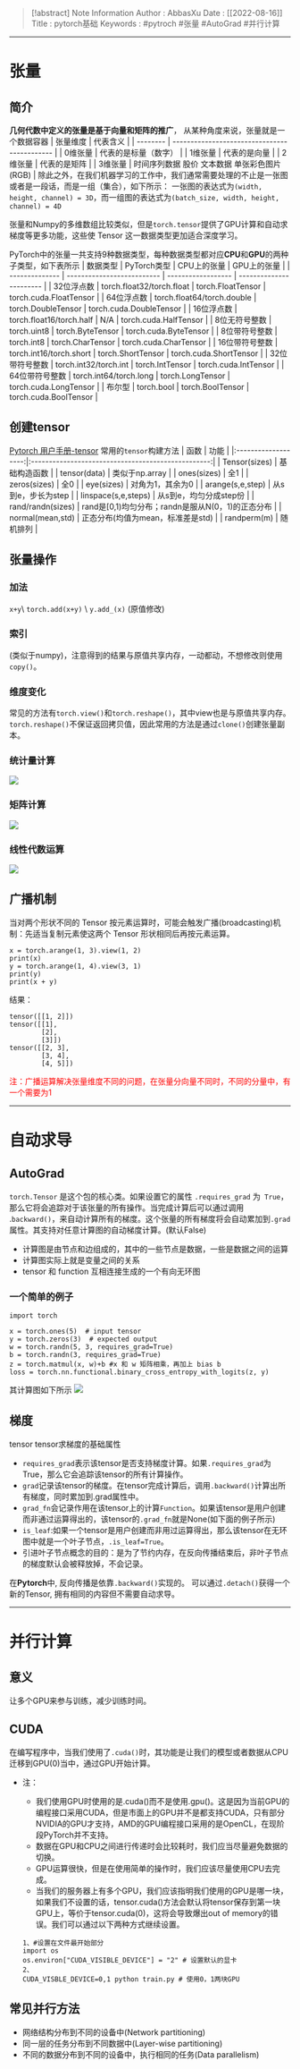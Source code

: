 > [!abstract] Note Information
> Author : AbbasXu
> Date : [[2022-08-16]]
> Title : pytorch基础
> Keywords : #pytroch #张量 #AutoGrad #并行计算
---
# 张量
## 简介
**几何代数中定义的张量是基于向量和矩阵的推广**， 从某种角度来说，张量就是一个数据容器
| 张量维度 | 代表含义                                     |
| -------- | -------------------------------------------- |
| 0维张量  | 代表的是标量（数字）                         |
| 1维张量  | 代表的是向量                                 |
| 2维张量  | 代表的是矩阵                                 |
| 3维张量  | 时间序列数据 股价 文本数据 单张彩色图片(RGB) |
除此之外，在我们机器学习的工作中，我们通常需要处理的不止是一张图或者是一段话，而是一组（集合），如下所示：
一张图的表达式为`(width, height, channel) = 3D`，而一组图的表达式为`(batch_size, width, height, channel) = 4D`

张量和Numpy的多维数组比较类似，但是`torch.tensor`提供了GPU计算和自动求梯度等更多功能，这些使 Tensor 这一数据类型更加适合深度学习。

PyTorch中的张量一共支持9种数据类型，每种数据类型都对应**CPU**和**GPU**的两种子类型，如下表所示
| 数据类型       | PyTorch类型                | CPU上的张量        | GPU上的张量             |
| -------------- | -------------------------- | ------------------ | ----------------------- |
| 32位浮点数     | torch.float32/torch.float  | torch.FloatTensor  | torch.cuda.FloatTensor  |
| 64位浮点数     | torch.float64/torch.double | torch.DoubleTensor | torch.cuda.DoubleTensor |
| 16位浮点数     | torch.float16/torch.half   | N/A                | torch.cuda.HalfTensor   |
| 8位无符号整数  | torch.uint8                | torch.ByteTensor   | torch.cuda.ByteTensor   |
| 8位带符号整数  | torch.int8                 | torch.CharTensor   | torch.cuda.CharTensor   |
| 16位带符号整数 | torch.int16/torch.short    | torch.ShortTensor  | torch.cuda.ShortTensor  |
| 32位带符号整数 | torch.int32/torch.int      | torch.IntTensor    | torch.cuda.IntTensor    |
| 64位带符号整数 | torch.int64/torch.long     | torch.LongTensor   | torch.cuda.LongTensor   |
| 布尔型         | torch.bool                 | torch.BoolTensor   | torch.cuda.BoolTensor   |
## 创建tensor
[Pytorch 用户手册-tensor](https://pytorch-cn.readthedocs.io/zh/latest/package_references/Tensor/)
常用的`tensor`构建方法
|        函数         |                        功能                        |
|:-------------------:|:--------------------------------------------------:|
|    Tensor(sizes)    |                    基础构造函数                    |
|    tensor(data)     |                   类似于np.array                   |
|     ones(sizes)     |                        全1                         |
|    zeros(sizes)     |                        全0                         |
|     eye(sizes)      |                  对角为1，其余为0                  |
|  arange(s,e,step)   |                 从s到e，步长为step                 |
| linspace(s,e,steps) |               从s到e，均匀分成step份               |
|  rand/randn(sizes)  | rand是\[0,1)均匀分布；randn是服从N(0，1)的正态分布 |
|  normal(mean,std)   |         正态分布(均值为mean，标准差是std)          |
|     randperm(m)     |                      随机排列                      |
## 张量操作
### 加法
`x+y`\ `torch.add(x+y)` \ `y.add_(x)` (原值修改)
### 索引
(类似于numpy)，注意得到的结果与原值共享内存，一动都动，不想修改则使用`copy()`。
### 维度变化
常见的方法有`torch.view()`和`torch.reshape()`，其中view也是与原值共享内存。
`torch.reshape()`不保证返回拷贝值，因此常用的方法是通过`clone()`创建张量副本。
### 统计量计算
![](https://obsidian-1305958072.cos.ap-guangzhou.myqcloud.com/obsidian_img/202208161658211.png)
### 矩阵计算
![](https://obsidian-1305958072.cos.ap-guangzhou.myqcloud.com/obsidian_img/202208161657566.png)
### 线性代数运算
![](https://obsidian-1305958072.cos.ap-guangzhou.myqcloud.com/obsidian_img/202208161658172.png)

## 广播机制
当对两个形状不同的 Tensor 按元素运算时，可能会触发广播(broadcasting)机制：先适当复制元素使这两个 Tensor 形状相同后再按元素运算。
```
x = torch.arange(1, 3).view(1, 2)
print(x)
y = torch.arange(1, 4).view(3, 1)
print(y)
print(x + y)
```
结果：
```
tensor([[1, 2]])
tensor([[1],
        [2],
        [3]])
tensor([[2, 3],
        [3, 4],
        [4, 5]])
```
<font color=Red>注：广播运算解决张量维度不同的问题，在张量分向量不同时，不同的分量中，有一个需要为1</font>

---
# 自动求导
## AutoGrad
`torch.Tensor` 是这个包的核心类。如果设置它的属性 `.requires_grad` 为` True`，那么它将会追踪对于该张量的所有操作。当完成计算后可以通过调用 .`backward()`，来自动计算所有的梯度。这个张量的所有梯度将会自动累加到`.grad`属性。其支持对任意计算图的自动梯度计算。(默认False)
- 计算图是由节点和边组成的，其中的一些节点是数据，一些是数据之间的运算
- 计算图实际上就是变量之间的关系
- tensor 和 function 互相连接生成的一个有向无环图
### 一个简单的例子

```
import torch

x = torch.ones(5)  # input tensor
y = torch.zeros(3)  # expected output
w = torch.randn(5, 3, requires_grad=True)
b = torch.randn(3, requires_grad=True)
z = torch.matmul(x, w)+b #x 和 w 矩阵相乘，再加上 bias b
loss = torch.nn.functional.binary_cross_entropy_with_logits(z, y)

```
其计算图如下所示
![](https://obsidian-1305958072.cos.ap-guangzhou.myqcloud.com/obsidian_img/202208161731134.png)
## 梯度
tensor tensor求梯度的基础属性
- `requires_grad`表示该tensor是否支持梯度计算。如果`.requires_grad`为 True，那么它会追踪该tensor的所有计算操作。
- `grad`记录该tensor的梯度。在tensor完成计算后，调用`.backward()`计算出所有梯度，同时累加到.grad属性中。
- `grad_fn`会记录作用在该tensor上的计算`Function`。如果该tensor是用户创建而非通过运算得出的，该tensor的`.grad_fn`就是None(如下面的例子所示)
- `is_leaf`:如果一个tensor是用户创建而非用过运算得出，那么该tensor在无环图中就是一个叶子节点，`.is_leaf=True`。
- 引进叶子节点概念的目的：是为了节约内存，在反向传播结束后，非叶子节点的梯度默认会被释放掉，不会记录。

在**Pytorch**中, 反向传播是依靠`.backward()`实现的。
可以通过`.detach()`获得一个新的Tensor, 拥有相同的内容但不需要自动求导。 

---
# 并行计算
## 意义
让多个GPU来参与训练，减少训练时间。
## CUDA
在编写程序中，当我们使用了` .cuda() `时，其功能是让我们的模型或者数据从CPU迁移到GPU(0)当中，通过GPU开始计算。
- 注：
	- 我们使用GPU时使用的是.cuda()而不是使用.gpu()。这是因为当前GPU的编程接口采用CUDA，但是市面上的GPU并不是都支持CUDA，只有部分NVIDIA的GPU才支持，AMD的GPU编程接口采用的是OpenCL，在现阶段PyTorch并不支持。
	- 数据在GPU和CPU之间进行传递时会比较耗时，我们应当尽量避免数据的切换。
	- GPU运算很快，但是在使用简单的操作时，我们应该尽量使用CPU去完成。
	- 当我们的服务器上有多个GPU，我们应该指明我们使用的GPU是哪一块，如果我们不设置的话，tensor.cuda()方法会默认将tensor保存到第一块GPU上，等价于tensor.cuda(0)，这将会导致爆出out of memory的错误。我们可以通过以下两种方式继续设置。

	```
	1、#设置在文件最开始部分
	import os
	os.environ["CUDA_VISIBLE_DEVICE"] = "2" # 设置默认的显卡
	2、
	CUDA_VISBLE_DEVICE=0,1 python train.py # 使用0，1两块GPU
	```

## 常见并行方法
- 网络结构分布到不同的设备中(Network partitioning)
- 同一层的任务分布到不同数据中(Layer-wise partitioning)
- 不同的数据分布到不同的设备中，执行相同的任务(Data parallelism)